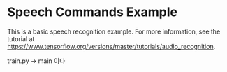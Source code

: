 # Speech Commands Example

This is a basic speech recognition example. For more information, see the
tutorial at https://www.tensorflow.org/versions/master/tutorials/audio_recognition.


train.py -> main 이다
